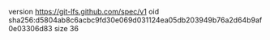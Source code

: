 version https://git-lfs.github.com/spec/v1
oid sha256:d5804ab8c6acbc9fd30e069d031124ea05db203949b76a2d64b9af0e03306d83
size 36
